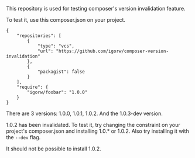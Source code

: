 This repository is used for testing composer's version invalidation feature.

To test it, use this composer.json on your project.

    {
        "repositories": [
            {
                "type": "vcs",
                "url": "https://github.com/igorw/composer-version-invalidation"
            },
            {
                "packagist": false
            }
        ],
        "require": {
            "igorw/foobar": "1.0.0"
        }
    }

There are 3 versions: 1.0.0, 1.0.1, 1.0.2. And the 1.0.3-dev version.

1.0.2 has been invalidated. To test it, try changing the constraint on your project's composer.json and installing 1.0.* or 1.0.2. Also try installing it with the `--dev` flag.

It should not be possible to install 1.0.2.
